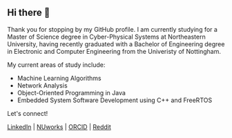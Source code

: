 ## Hi there 👋

Thank you for stopping by my GitHub profile. I am currently studying for a Master of Science degree in Cyber-Physical Systems at Northeastern University, having recently graduated with a Bachelor of Engineering degree in Electronic and Computer Engineering from the Univeristy of Nottingham.

My current areas of study include:

* Machine Learning Algorithms
* Network Analysis
* Object-Oriented Programming in Java
* Embedded System Software Development using C++ and FreeRTOS

Let's connect!

[LinkedIn](https://linkedin.com/in/sohampatwardhan149) | [NUworks](https://northeastern-csm.symplicity.com/profiles/soham.patwardhan) | [ORCID](https://orcid.org/0000-0001-7257-0422) | [Reddit](https://reddit.com/u/sohampatwardhan)

<!--
**sohampatwardhan/sohampatwardhan** is a ✨ _special_ ✨ repository because its `README.md` (this file) appears on your GitHub profile.

Here are some ideas to get you started:

- 🔭 I’m currently working on ...
- 🌱 I’m currently learning ...
- 👯 I’m looking to collaborate on ...
- 🤔 I’m looking for help with ...
- 💬 Ask me about ...
- 📫 How to reach me: ...
- 😄 Pronouns: ...
- ⚡ Fun fact: ...
-->
